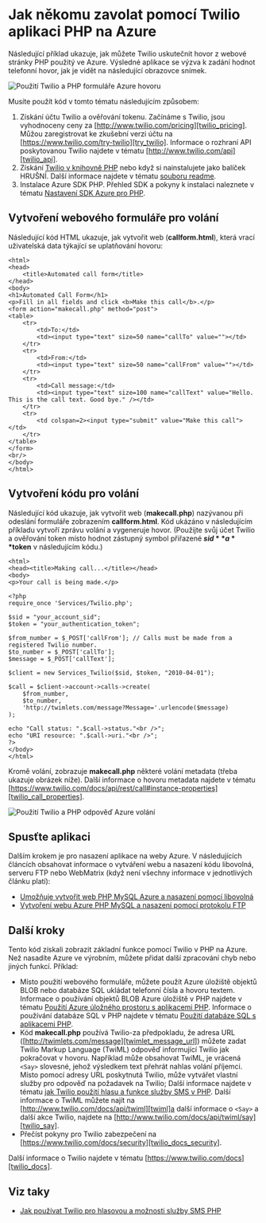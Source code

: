 <properties
    pageTitle="Jak někomu zavolat z Twilio (PHP) | Microsoft Azure"
    description="Zjistěte, jak chcete někomu zavolat a odeslání zprávy SMS ke službě rozhraní API Twilio na Azure. Vzorky jsou PHP aplikace."
    documentationCenter="php"
    services=""
    authors="devinrader"
    manager="twilio"
    editor="mollybos"/>

<tags
    ms.service="multiple"
    ms.workload="na"
    ms.tgt_pltfrm="na"
    ms.devlang="PHP"
    ms.topic="article"
    ms.date="11/25/2014"
    ms.author="microsofthelp@twilio.com"/>

# <a name="how-to-make-a-phone-call-using-twilio-in-a-php-application-on-azure"></a>Jak někomu zavolat pomocí Twilio aplikaci PHP na Azure

Následující příklad ukazuje, jak můžete Twilio uskutečnit hovor z webové stránky PHP použitý ve Azure. Výsledné aplikace se výzva k zadání hodnot telefonní hovor, jak je vidět na následující obrazovce snímek.

![Použití Twilio a PHP formuláře Azure hovoru][twilio_php]

Musíte použít kód v tomto tématu následujícím způsobem:

1. Získání účtu Twilio a ověřování tokenu. Začínáme s Twilio, jsou vyhodnoceny ceny za [http://www.twilio.com/pricing][twilio_pricing]. Můžou zaregistrovat ke zkušební verzi účtu na [https://www.twilio.com/try-twilio][try_twilio]. Informace o rozhraní API poskytovanou Twilio najdete v tématu [http://www.twilio.com/api][twilio_api].
2. Získání [Twilio v knihovně PHP](https://github.com/twilio/twilio-php) nebo když si nainstalujete jako balíček HRUŠNÍ. Další informace najdete v tématu [souboru readme](https://github.com/twilio/twilio-php/blob/master/README.md).
3. Instalace Azure SDK PHP. Přehled SDK a pokyny k instalaci naleznete v tématu [Nastavení SDK Azure pro PHP][setup_php_sdk].

## <a name="create-a-web-form-for-making-a-call"></a>Vytvoření webového formuláře pro volání

Následující kód HTML ukazuje, jak vytvořit web (**callform.html**), která vrací uživatelská data týkající se uplatňování hovoru:

    <html>
    <head>
        <title>Automated call form</title>
    </head>
    <body>
    <h1>Automated Call Form</h1>
    <p>Fill in all fields and click <b>Make this call</b>.</p>
    <form action="makecall.php" method="post">
    <table>
        <tr>
            <td>To:</td>
            <td><input type="text" size=50 name="callTo" value=""></td>
        </tr>
        <tr>
            <td>From:</td>
            <td><input type="text" size=50 name="callFrom" value=""></td>
        </tr>
        <tr>
            <td>Call message:</td>
            <td><input type="text" size=100 name="callText" value="Hello. This is the call text. Good bye." /></td>
        </tr>
        <tr>
            <td colspan=2><input type="submit" value="Make this call"></td>
        </tr>
    </table>
    </form>
    <br/>
    </body>
    </html>

## <a name="create-the-code-to-make-the-call"></a>Vytvoření kódu pro volání
Následující kód ukazuje, jak vytvořit web (**makecall.php**) nazývanou při odeslání formuláře zobrazením **callform.html**. Kód ukázáno v následujícím příkladu vytvoří zprávu volání a vygeneruje hovor. (Použijte svůj účet Twilio a ověřování token místo hodnot zástupný symbol přiřazené **$sid** a **$token** v následujícím kódu.)

    <html>
    <head><title>Making call...</title></head>
    <body>
    <p>Your call is being made.</p>

    <?php
    require_once 'Services/Twilio.php';

    $sid = "your_account_sid";
    $token = "your_authentication_token";

    $from_number = $_POST['callFrom']; // Calls must be made from a registered Twilio number.
    $to_number = $_POST['callTo'];
    $message = $_POST['callText'];

    $client = new Services_Twilio($sid, $token, "2010-04-01");

    $call = $client->account->calls->create(
        $from_number,
        $to_number,
        'http://twimlets.com/message?Message='.urlencode($message)
    );

    echo "Call status: ".$call->status."<br />";
    echo "URI resource: ".$call->uri."<br />";
    ?>
    </body>
    </html>

Kromě volání, zobrazuje **makecall.php** některé volání metadata (třeba ukazuje obrázek níže). Další informace o hovoru metadata najdete v tématu [https://www.twilio.com/docs/api/rest/call#instance-properties][twilio_call_properties].

![Použití Twilio a PHP odpověď Azure volání][twilio_php_response]

## <a name="run-the-application"></a>Spusťte aplikaci
Dalším krokem je pro nasazení aplikace na weby Azure. V následujících článcích obsahovat informace o vytváření webu a nasazení kódu libovolná, serveru FTP nebo WebMatrix (když není všechny informace v jednotlivých článku platí):

* [Umožňuje vytvořit web PHP MySQL Azure a nasazení pomocí libovolná][website-git]
* [Vytvoření webu Azure PHP MySQL a nasazení pomocí protokolu FTP][website-ftp]

## <a name="next-steps"></a>Další kroky
Tento kód získali zobrazit základní funkce pomocí Twilio v PHP na Azure. Než nasadíte Azure ve výrobním, můžete přidat další zpracování chyb nebo jiných funkcí. Příklad:

* Místo použití webového formuláře, můžete použít Azure úložiště objektů BLOB nebo databáze SQL ukládat telefonní čísla a hovoru textem. Informace o používání objektů BLOB Azure úložiště v PHP najdete v tématu [Použití Azure úložného prostoru s aplikacemi PHP][howto_blob_storage_php]. Informace o používání databáze SQL v PHP najdete v tématu [Použití databáze SQL s aplikacemi PHP][howto_sql_azure_php].
* Kód **makecall.php** používá Twilio-za předpokladu, že adresa URL ([http://twimlets.com/message][twimlet_message_url]) můžete zadat Twilio Markup Language (TwiML) odpověď informující Twilio jak pokračovat v hovoru. Například může obsahovat TwiML, je vrácená `<Say>` slovesné, jehož výsledkem text přehrát nahlas volání příjemci. Místo pomocí adresy URL poskytnutá Twilio, může vytvářet vlastní služby pro odpověď na požadavek na Twilio; Další informace najdete v tématu [jak Twilio použití hlasu a funkce služby SMS v PHP][howto_twilio_voice_sms_php]. Další informace o TwiML můžete najít na [http://www.twilio.com/docs/api/twiml][twiml]a další informace o `<Say>` a další akce Twilio, najdete na [http://www.twilio.com/docs/api/twiml/say][twilio_say].
* Přečíst pokyny pro Twilio zabezpečení na [https://www.twilio.com/docs/security][twilio_docs_security].

Další informace o Twilio najdete v tématu [https://www.twilio.com/docs][twilio_docs].

## <a name="see-also"></a>Viz taky
* [Jak používat Twilio pro hlasovou a možnosti služby SMS PHP](partner-twilio-php-how-to-use-voice-sms.md)

[twilio_pricing]: http://www.twilio.com/pricing
[try_twilio]: http://www.twilio.com/try-twilio
[twilio_api]: http://www.twilio.com/api
[verify_phone]: https://www.twilio.com/user/account/phone-numbers/verified#
[setup_php_sdk]: http://azurephp.interoperabilitybridges.com/articles/setup-the-windows-azure-sdk-for-php
[twimlet_message_url]: http://twimlets.com/message
[twiml]: http://www.twilio.com/docs/api/twiml
[twilio_api_service]: http://api.twilio.com
[build_php_azure_app]: http://azurephp.interoperabilitybridges.com/articles/build-and-deploy-a-windows-azure-php-application
[howto_twilio_voice_sms_php]: partner-twilio-php-how-to-use-voice-sms.md
[howto_blob_storage_php]: http://azure.microsoft.com/documentation/articles/storage-php-how-to-use-blobs/
[howto_sql_azure_php]: http://azure.microsoft.com/documentation/articles/sql-database-php-how-to-use/
[twilio_call_properties]: https://www.twilio.com/docs/api/rest/call#instance-properties
[twilio_docs_security]: http://www.twilio.com/docs/security
[twilio_docs]: http://www.twilio.com/docs
[twilio_say]: http://www.twilio.com/docs/api/twiml/say
[ssl_validation]: http://readthedocs.org/docs/twilio-php/en/latest/usage/rest.html
[twilio_php]: ./media/partner-twilio-php-make-phone-call/WA_TwilioPHPCallForm.jpg
[twilio_php_response]: ./media/partner-twilio-php-make-phone-call/WA_TwilioPHPMakeCall.jpg
[website-git]: ./web-sites/web-sites-php-mysql-deploy-use-git.md
[website-ftp]: ./web-sites/web-sites-php-mysql-deploy-use-ftp.md
[twilio_php_github]: https://github.com/twilio/twilio-php

